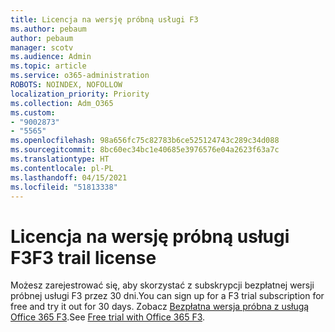 ```yaml
---
title: Licencja na wersję próbną usługi F3
ms.author: pebaum
author: pebaum
manager: scotv
ms.audience: Admin
ms.topic: article
ms.service: o365-administration
ROBOTS: NOINDEX, NOFOLLOW
localization_priority: Priority
ms.collection: Adm_O365
ms.custom:
- "9002873"
- "5565"
ms.openlocfilehash: 98a656fc75c82783b6ce525124743c289c34d088
ms.sourcegitcommit: 8bc60ec34bc1e40685e3976576e04a2623f63a7c
ms.translationtype: HT
ms.contentlocale: pl-PL
ms.lasthandoff: 04/15/2021
ms.locfileid: "51813338"
---
```

# <a name="f3-trail-license"></a><span data-ttu-id="d2ba1-102">Licencja na wersję próbną usługi F3</span><span class="sxs-lookup"><span data-stu-id="d2ba1-102">F3 trail license</span></span>

<span data-ttu-id="d2ba1-103">Możesz zarejestrować się, aby skorzystać z subskrypcji bezpłatnej wersji próbnej usługi F3 przez 30 dni.</span><span class="sxs-lookup"><span data-stu-id="d2ba1-103">You can sign up for a F3 trial subscription for free and try it out for 30 days.</span></span> <span data-ttu-id="d2ba1-104">Zobacz [Bezpłatna wersja próbna z usługą Office 365 F3](https://go.microsoft.com/fwlink/p/?LinkID=848845&clcid=0x409&culture=en-us&country=US).</span><span class="sxs-lookup"><span data-stu-id="d2ba1-104">See [Free trial with Office 365 F3](https://go.microsoft.com/fwlink/p/?LinkID=848845&clcid=0x409&culture=en-us&country=US).</span></span>
